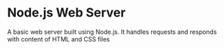 # Node.js Web Server

A basic web server built using Node.js. It handles requests and responds with content of HTML and CSS files
